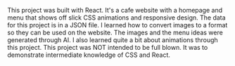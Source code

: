 This project was built with React. It's a cafe website with a homepage and menu that shows off slick CSS animations and responsive design.
The data for this project is in a JSON file. I learned how to convert images to a format so they can be used on the website.
The images and the menu ideas were generated through AI. I also learned quite a bit about animations through this project. This project was NOT
intended to be full blown. It was to demonstrate intermediate knowledge of CSS and React.
